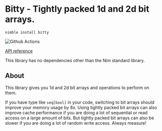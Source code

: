 # Bitty - Tightly packed 1d and 2d bit arrays.

`nimble install bitty`

![Github Actions](https://github.com/treeform/bitty/workflows/Github%20Actions/badge.svg)

[API reference](https://treeform.github.io/bitty)

This library has no dependencies other than the Nim standard library.

## About

This library gives you 1d and 2d bit arrays and operations to perform on them.

If you have type like `seq[bool]` in your code, switching to bit arrays should improve your memory usage by 8x. Using tightly packed bit arrays can also improve cache performance if you are doing a lot of sequential or read access on a large amount of bits. But tightly packed bit arrays can also be slower if you are doing a lot of random write access. Always measure!
